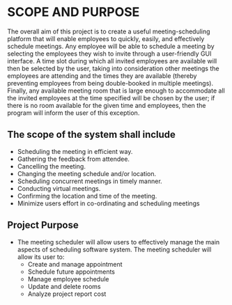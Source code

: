 # SCOPE AND PURPOSE
The overall aim of this project is to create a useful meeting-scheduling platform that will enable employees to quickly, easily, and effectively schedule meetings. Any employee will be able to schedule a meeting by selecting the employees they wish to invite through a user-friendly GUI interface. A time slot during which all invited employees are available will then be selected by the user, taking into consideration other meetings the employees are attending and the times they are available (thereby preventing employees from being double-booked in multiple meetings). Finally, any available meeting room that is large enough to accommodate all the invited employees at the time specified will be chosen by the user; if there is no room available for the given time and employees, then the program will inform the user of this exception. 

## The scope of the system shall include 
- Scheduling the meeting in efficient way.
- Gathering the feedback from attendee.
- Cancelling the meeting. 
- Changing the meeting schedule and/or location.
- Scheduling concurrent meetings in timely manner.
- Conducting virtual meetings.
- Confirming the location and time of the meeting.
- Minimize users effort in co-ordinating and scheduling meetings

## Project Purpose
- The meeting scheduler will allow users to effectively manage the main aspects of scheduling software system. The meeting scheduler will allow its user to:
  - Create and manage appointment
  - Schedule future appointments
  - Manage employee schedule
  - Update and delete rooms
  - Analyze project report cost

